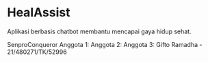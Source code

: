 # HealAssist
Aplikasi berbasis chatbot membantu mencapai gaya hidup sehat.

SenproConqueror
Anggota 1: 
Anggota 2: 
Anggota 3: Gifto Ramadha - 21/480271/TK/52996
